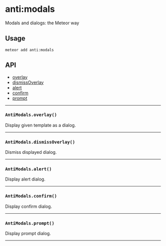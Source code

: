 anti:modals
===========

Modals and dialogs: the Meteor way

Usage
-----

    meteor add anti:modals

API
---

- [overlay](#antimodalsoverlay)
- [dismissOverlay](#antimodalsdismissoverlay)
- [alert](#antimodalsalert)
- [confirm](#antimodalsconfirm)
- [prompt](#antimodalsprompt)

---


### `AntiModals.overlay()`

Display given template as a dialog.


---

### `AntiModals.dismissOverlay()`

Dismiss displayed dialog.


---

### `AntiModals.alert()`


Display alert dialog.


---

### `AntiModals.confirm()`

Display confirm dialog.


---

### `AntiModals.prompt()`

Display prompt dialog.


---



